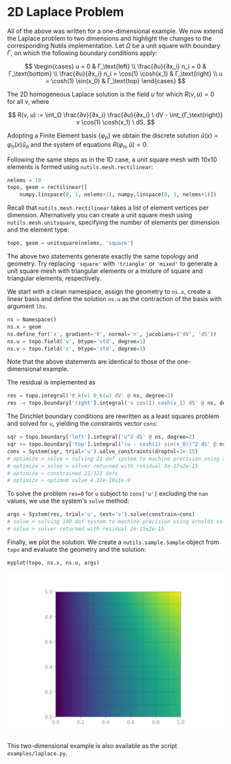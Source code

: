 # 2D Laplace Problem

All of the above was written for a one-dimensional example.  We now extend the
Laplace problem to two dimensions and highlight the changes to the
corresponding Nutils implementation.  Let $Ω$ be a unit square with
boundary $Γ$, on which the following boundary conditions apply:

$$ \begin{cases}
u = 0 & Γ_\text{left} \\
\frac{∂u}{∂x_i} n_i = 0 & Γ_\text{bottom} \\
\frac{∂u}{∂x_i} n_i = \cos(1) \cosh(x_1) & Γ_\text{right} \\
u = \cosh(1) \sin(x_0) & Γ_\text{top}
\end{cases} $$

The 2D homogeneous Laplace solution is the field $u$ for which $R(v,
u) = 0$ for all v, where

$$ R(v, u) := \int_Ω \frac{∂v}{∂x_i} \frac{∂u}{∂x_i} \ dV - \int_{Γ_\text{right}} v \cos(1) \cosh(x_1) \ dS. $$

Adopting a Finite Element basis $\{φ_n\}$ we obtain the discrete solution
$\hat{u}(x) = φ_n(x) \hat{u}_n$ and the system of equations $R(φ_n,
\hat{u}) = 0$.

Following the same steps as in the 1D case, a unit square mesh with 10x10
elements is formed using `nutils.mesh.rectilinear`:

```python
nelems = 10
topo, geom = rectilinear([
    numpy.linspace(0, 1, nelems+1), numpy.linspace(0, 1, nelems+1)])
```

Recall that `nutils.mesh.rectilinear` takes a list of element vertices per
dimension.  Alternatively you can create a unit square mesh using
`nutils.mesh.unitsquare`, specifying the number of elements per dimension and
the element type:

```python
topo, geom = unitsquare(nelems, 'square')
```

The above two statements generate exactly the same topology and geometry.  Try
replacing `'square'` with `'triangle'` or `'mixed'` to generate a unit square
mesh with triangular elements or a mixture of square and triangular elements,
respectively.

We start with a clean namespace, assign the geometry to `ns.x`, create a linear
basis and define the solution `ns.u` as the contraction of the basis with
argument `lhs`.

```python
ns = Namespace()
ns.x = geom
ns.define_for('x', gradient='∇', normal='n', jacobians=('dV', 'dS'))
ns.u = topo.field('u', btype='std', degree=1)
ns.v = topo.field('v', btype='std', degree=1)
```

Note that the above statements are identical to those of the one-dimensional
example.

The residual is implemented as

```python
res = topo.integral('∇_k(v) ∇_k(u) dV' @ ns, degree=2)
res -= topo.boundary['right'].integral('v cos(1) cosh(x_1) dS' @ ns, degree=2)
```

The Dirichlet boundary conditions are rewritten as a least squares problem and
solved for `u`, yielding the constraints vector `cons`:

```python
sqr = topo.boundary['left'].integral('u^2 dS' @ ns, degree=2)
sqr += topo.boundary['top'].integral('(u - cosh(1) sin(x_0))^2 dS' @ ns, degree=2)
cons = System(sqr, trial='u').solve_constraints(droptol=1e-15)
# optimize > solve > solving 21 dof system to machine precision using arnoldi solver
# optimize > solve > solver returned with residual 3e-17±2e-15
# optimize > constrained 21/121 dofs
# optimize > optimum value 4.32e-10±1e-9
```

To solve the problem `res=0` for `u` subject to `cons['u']` excluding
the `nan` values, we use the system's `solve` method:

```python
args = System(res, trial='u', test='v').solve(constrain=cons)
# solve > solving 100 dof system to machine precision using arnoldi solver
# solve > solver returned with residual 2e-15±2e-15
```

Finally, we plot the solution.  We create a `nutils.sample.Sample` object from
`topo` and evaluate the geometry and the solution:

```python
myplot(topo, ns.x, ns.u, args)
```
![output](tutorial-laplace2d-fig1.svg)

This two-dimensional example is also available as the script `examples/laplace.py`.

